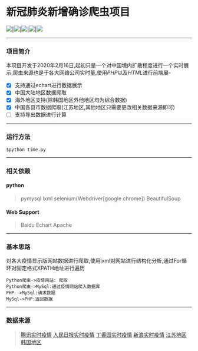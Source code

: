 # 新冠肺炎新增确诊爬虫项目
<img src = "https://img.shields.io/badge/-HTML5-E34F26?style=flat&logo=html5&logoColor=white">|<img src="https://img.shields.io/badge/-MySQL-F29111?style=flat&logo=mysql&logoColor=FFFFFF">|<img src="https://img.shields.io/badge/-JavaScript-eed718?style=flat&logo=javascript&logoColor=ffffff">|<img src="http://img.shields.io/badge/-Github-000000?style=flat&logo=github&logoColor=FFFFFF">|<img src="https://img.shields.io/hexpm/l/plug?style=flat">

---
### 项目简介
本项目开发于2020年2月16日,起初只是一个对中国境内扩散程度进行一个实时展示,爬虫来源也是于各大网络公司实时量,使用*PHP*以及*HTML*进行前端展- 

- [X] 支持通过echart进行数据展示
- [x] 中国大陆地区数据爬取
- [x] 海外地区支持(除韩国地区外他地区均为综合数据)
- [x] 中国各县市数据爬取(江苏地区,其他地区只需要更改相关数据来源即可)
- [ ] 支持导出数据进行计算

***
### 运行方法

    $python time.py
***
### 相关依赖
#### python
> pymysql
>lxml
>selenium(Webdriver[google chrome])
>BeautifulSoup
#### Web Support
>Baidu Echart
>Apache

***
### 基本思路
对各大疫情显示版网站数据进行爬取,使用lxml对网站进行结构化分析,通过For循环对固定格式XPATH地址进行遍历
```seq
Python爬虫->疫情网站: 爬取
Python爬虫->MySql:通过疫情网站爬入数据库
PHP-->MySql:请求数据
MySql->PHP:返回数据
```
***
### 数据来源

>[腾讯实时疫情][1]
>[人民日报实时疫情][2]
>[丁香园实时疫情][3]
>[新浪实时疫情][4]  [江苏地区][5]
>[韩国地区][6]


  [1]: https://news.qq.com/zt2020/page/feiyan.htm?from=timeline&isappinstalled=0#/
  [2]: http://activity.peopleapp.com/broadcast/?from=timeline
  [3]:https://ncov.dxy.cn/ncovh5/view/pneumonia?from=singlemessage&isappinstalled=0
[4]:https://news.sina.cn/zt_d/yiqing0121?ua=iPhone9%2C4__weibo__10.1.2__iphone__os13.3&from=10A1293010&wm=3200_0002&isappinstalled=0
[5]:https://news.sina.cn/project/fy2020/yq_province.shtml?province=jiangsu
[6]:https://coronaboard.kr


